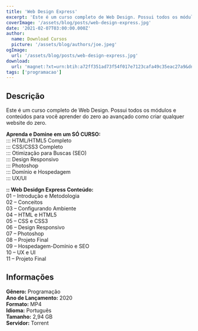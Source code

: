 ```yaml
---
title: 'Web Design Express'
excerpt: 'Este é um curso completo de Web Design. Possui todos os módulos e conteúdos para você aprender do zero ao avançado como criar qualquer website do zero.   Aprenda e Domine em um SÓ CURSO:   ::: HTML/HTML5 Completo  ::: CSS/CSS3 Completo  ::: Otimização para Buscas ('
coverImage: '/assets/blog/posts/web-design-express.jpg'
date: '2021-02-07T03:00:00.000Z'
author:
  name: Download Cursos
  picture: '/assets/blog/authors/joe.jpeg'
ogImage:
  url: '/assets/blog/posts/web-design-express.jpg'
download:
  url: 'magnet:?xt=urn:btih:a72ff351ad73f54f017e7123cafa49c35eac27a9&dn=Web%20Design%20Express&tr=udp%3a%2f%2ftracker.openbittorrent.com%3a1337%2fannounce&tr=udp%3a%2f%2ftracker.opentrackr.org%3a1337%2fannounce'
tags: ['programacao']
---
```

<h2>Descrição</h2>
<p>Este é um curso completo de Web Design. Possui todos os módulos e conteúdos para você aprender do zero ao avançado como criar qualquer website do zero.</p><p><strong>Aprenda e Domine em um SÓ CURSO:</strong><br/> ::: HTML/HTML5 Completo<br/> ::: CSS/CSS3 Completo<br/> ::: Otimização para Buscas (SEO)<br/> ::: Design Responsivo<br/> ::: Photoshop<br/> ::: Domínio e Hospedagem<br/> ::: UX/UI</p><p><strong>:: Web Desidgn Express Conteúdo:</strong><br/> 01 – Introdução e Metodologia<br/> 02 – Conceitos<br/> 03 – Configurando Ambiente<br/> 04 – HTML e HTML5<br/> 05 – CSS e CSS3<br/> 06 – Design Responsivo<br/> 07 – Photoshop<br/> 08 – Projeto Final<br/> 09 – Hospedagem-Domínio e SEO<br/> 10 – UX e UI<br/> 11 – Projeto Final</p><h2>Informações</h2><p><strong>Gênero:</strong> Programação<br/> <strong>Ano de Lançamento:</strong> 2020<br/> <strong>Formato:</strong> MP4<br/> <strong>Idioma:</strong> Português<br/> <strong>Tamanho:</strong> 2,94 GB<br/> <strong>Servidor:</strong> Torrent</p>